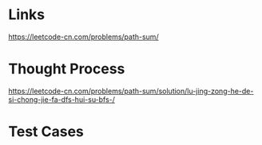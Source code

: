 # Links
https://leetcode-cn.com/problems/path-sum/

# Thought Process
https://leetcode-cn.com/problems/path-sum/solution/lu-jing-zong-he-de-si-chong-jie-fa-dfs-hui-su-bfs-/

# Test Cases

